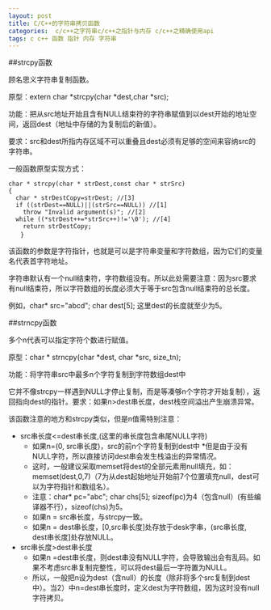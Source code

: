 ```yaml
---
layout: post
title: C/C++的字符串拷贝函数
categories:  c/c++之字符串c/c++之指针与内存 c/c++之精确使用api
tags: c c++ 函数 指针 内存 字符串
---
```


##strcpy函数

顾名思义字符串复制函数。

原型：extern char *strcpy(char *dest,char *src);

功能：把从src地址开始且含有NULL结束符的字符串赋值到以dest开始的地址空间，返回dest（地址中存储的为复制后的新值）。

要求：src和dest所指内存区域不可以重叠且dest必须有足够的空间来容纳src的字符串。

一般函数原型实现方式：

```
char * strcpy(char * strDest,const char * strSrc)
{
  char * strDestCopy=strDest; //[3]
  if ((strDest==NULL)||(strSrc==NULL)) //[1]
    throw "Invalid argument(s)"; //[2]
  while ((*strDest++=*strSrc++)!='\0'); //[4]
    return strDestCopy;
　　}
```

该函数的参数是字符指针，也就是可以是字符串变量和字符数组，因为它们的变量名代表首字符地址。

字符串默认有一个null结束符，字符数组没有。所以此处需要注意：因为src要求有null结束符，所以字符数组的长度必须大于等于src包含null结束符的总长度。

例如，char* src="abcd"; char dest[5]; 这里dest的长度就至少为5。

##strncpy函数

多个n代表可以指定字符个数进行赋值。

原型：char * strncpy(char *dest, char *src, size_tn);  

功能：将字符串src中最多n个字符复制到字符数组dest中

它并不像strcpy一样遇到NULL才停止复制，而是等凑够n个字符才开始复制），返回指向dest的指针。要求：如果n>dest串长度，dest栈空间溢出产生崩溃异常。

该函数注意的地方和strcpy类似，但是n值需特别注意：

* src串长度<=dest串长度,(这里的串长度包含串尾NULL字符)
  * 如果n=(0, src串长度)，src的前n个字符复制到dest中
  *但是由于没有NULL字符，所以直接访问dest串会发生栈溢出的异常情况。
  * 这时，一般建议采取memset将dest的全部元素用null填充，如：memset(dest,0,7)（7为从dest起始地址开始前7个位置填充null，dest可以为字符指针和数组名）。
  * 注意：char* pc="abc"; char chs[5]; sizeof(pc)为4（包含null）(有些编译器不行），sizeof(chs)为5。
  * 如果n = src串长度，与strcpy一致。
  * 如果n = dest串长度，[0,src串长度]处存放于desk字串，(src串长度, dest串长度]处存放NULL。
* src串长度>dest串长度
  * 如果n =dest串长度，则dest串没有NULL字符，会导致输出会有乱码。如果不考虑src串复制完整性，可以将dest最后一字符置为NULL。
  * 所以，一般把n设为dest（含null）的长度（除非将多个src复制到dest中）。当2）中n=dest串长度时，定义dest为字符数组，因为这时没有null字符拷贝。
